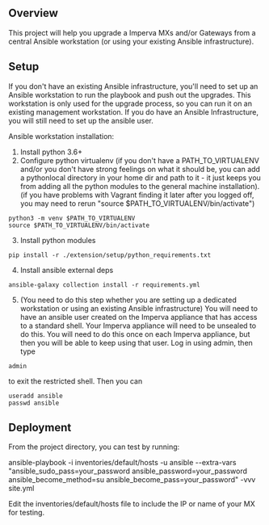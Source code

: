 ## Overview
This project will help you upgrade a Imperva MXs and/or Gateways from a central Ansible workstation (or using your existing Ansible infrastructure).

## Setup
If you don't have an existing Ansible infrastructure, you'll need to set up an Ansible workstation to run the playbook and push out the upgrades.  This workstation is only used for the upgrade process, so you can run it on an existing management workstation.  If you do have an Ansible Infrastructure, you will still need to set up the ansible user.  

Ansible workstation installation:
1. Install python 3.6+
2. Configure python virtualenv (if you don't have a PATH_TO_VIRTUALENV and/or you don't have strong feelings on what it should be, you can add a pythonlocal directory in your home dir and path to it - it just keeps you from adding all the python modules to the general machine installation).  (if you have problems with Vagrant finding it later after you logged off, you may need to rerun "source $PATH_TO_VIRTUALENV/bin/activate")
```
python3 -m venv $PATH_TO_VIRTUALENV
source $PATH_TO_VIRTUALENV/bin/activate
```
3. Install python modules
```
pip install -r ./extension/setup/python_requirements.txt
```
4. Install ansible external deps
```
ansible-galaxy collection install -r requirements.yml
```
5. (You need to do this step whether you are setting up a dedicated workstation or using an existing Ansible infrastructure) You will need to have an ansible user created on the Imperva appliance that has access to a standard shell.  Your Imperva appliance will need to be unsealed to do this.  You will need to do this once on each Imperva appliance, but then you will be able to keep using that user.  Log in using admin, then type
```
admin
```
to exit the restricted shell.  Then you can 
```
useradd ansible
passwd ansible
```


## Deployment

From the project directory, you can test by running:

ansible-playbook -i inventories/default/hosts -u ansible --extra-vars "ansible_sudo_pass=your_password ansible_password=your_password ansible_become_method=su ansible_become_pass=your_password" -vvv site.yml

Edit the inventories/default/hosts file to include the IP or name of your MX for testing.
